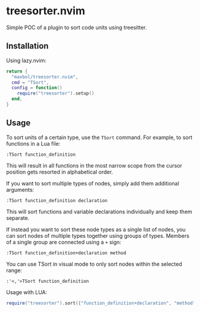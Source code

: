 # treesorter.nvim

Simple POC of a plugin to sort code units using treesitter.

## Installation

Using lazy.nvim:

```lua
return {
  "maxbol/treesorter.nvim",
  cmd = "TSort",
  config = function()
    require("treesorter").setup()
  end,
}
```

## Usage

To sort units of a certain type, use the `TSort` command. For example, to sort functions in a Lua file:

```vim
:TSort function_definition
```

This will result in all functions in the most narrow scope from the cursor position gets resorted in alphabetical order.

If you want to sort multiple types of nodes, simply add them additional arguments:

```vim
:TSort function_definition declaration
```

This will sort functions and variable declarations individually and keep them separate.

If instead you want to sort these node types as a single list of nodes, you can sort nodes of multiple types together using groups of types. Members of a single group are connected using a `+` sign:

```vim
:TSort function_definition+declaration method
```

You can use TSort in visual mode to only sort nodes within the selected range:

```vim
:'<,'>TSort function_definition
```

Usage with LUA:

```lua
require("treesorter").sort({"function_definition+declaration", "method"})
```
